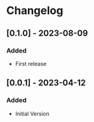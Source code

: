 # Changelog

## [0.1.0] - 2023-08-09

### Added
- First release

## [0.0.1] - 2023-04-12

### Added
- Initial Version